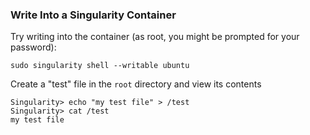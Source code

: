 ### Write Into a Singularity Container

Try writing into the container (as root, you might be prompted for your
password):

    sudo singularity shell --writable ubuntu

Create a "test" file in the `root` directory and view its contents

    Singularity> echo "my test file" > /test
    Singularity> cat /test
    my test file
